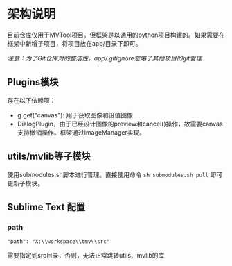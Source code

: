 # 架构说明

目前仓库仅用于MVTool项目。但框架是以通用的python项目构建的。如果需要在框架中新增子项目，将项目放在app/目录下即可。

*注意：为了Git仓库对的整洁性，app/.gitignore忽略了其他项目的git管理*

## Plugins模块
存在以下依赖项：
* g.get("canvas"): 用于获取图像和设值图像
* DialogPlugin，由于已经设计图像的preview和cancel()操作，故需要canvas支持撤销操作。框架通过ImageManager实现。


## utils/mvlib等子模块
使用submodules.sh脚本进行管理。直接使用命令 `sh submodules.sh pull` 即可更新子模块。


## Sublime Text 配置

### path

`"path": "X:\\workspace\\tmv\\src"`

需要指定到src目录，否则，无法正常跳转utils、mvlib的库
